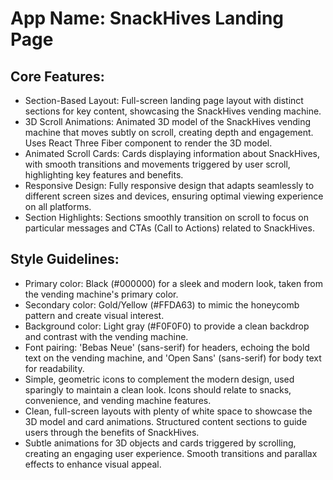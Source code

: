 # **App Name**: SnackHives Landing Page

## Core Features:

- Section-Based Layout: Full-screen landing page layout with distinct sections for key content, showcasing the SnackHives vending machine.
- 3D Scroll Animations: Animated 3D model of the SnackHives vending machine that moves subtly on scroll, creating depth and engagement. Uses React Three Fiber component to render the 3D model.
- Animated Scroll Cards: Cards displaying information about SnackHives, with smooth transitions and movements triggered by user scroll, highlighting key features and benefits.
- Responsive Design: Fully responsive design that adapts seamlessly to different screen sizes and devices, ensuring optimal viewing experience on all platforms.
- Section Highlights: Sections smoothly transition on scroll to focus on particular messages and CTAs (Call to Actions) related to SnackHives.

## Style Guidelines:

- Primary color: Black (#000000) for a sleek and modern look, taken from the vending machine's primary color.
- Secondary color: Gold/Yellow (#FFDA63) to mimic the honeycomb pattern and create visual interest.
- Background color: Light gray (#F0F0F0) to provide a clean backdrop and contrast with the vending machine.
- Font pairing: 'Bebas Neue' (sans-serif) for headers, echoing the bold text on the vending machine, and 'Open Sans' (sans-serif) for body text for readability.
- Simple, geometric icons to complement the modern design, used sparingly to maintain a clean look. Icons should relate to snacks, convenience, and vending machine features.
- Clean, full-screen layouts with plenty of white space to showcase the 3D model and card animations. Structured content sections to guide users through the benefits of SnackHives.
- Subtle animations for 3D objects and cards triggered by scrolling, creating an engaging user experience. Smooth transitions and parallax effects to enhance visual appeal.